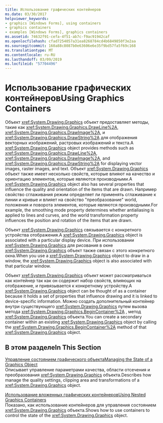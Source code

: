 ```yaml
---
title: Использование графических контейнеров
ms.date: 03/30/2017
helpviewer_keywords:
- graphics [Windows Forms], using containers
- graphics containers
- examples [Windows Forms], graphics containers
ms.assetid: 74632f91-cefa-4f51-ab7c-f9ac91942caf
ms.openlocfilehash: cfad7254057a31ea8268784cd4b6849850f3e2aa
ms.sourcegitcommit: 160a88c8087b0e63606e6e35f9bd57fa5f69c168
ms.translationtype: MT
ms.contentlocale: ru-RU
ms.lasthandoff: 03/09/2019
ms.locfileid: "57704496"
---
```

# <a name="using-graphics-containers"></a><span data-ttu-id="96312-102">Использование графических контейнеров</span><span class="sxs-lookup"><span data-stu-id="96312-102">Using Graphics Containers</span></span>
<span data-ttu-id="96312-103">Объект <xref:System.Drawing.Graphics> объект предоставляет методы, такие как <xref:System.Drawing.Graphics.DrawLine%2A>, <xref:System.Drawing.Graphics.DrawImage%2A>, и <xref:System.Drawing.Graphics.DrawString%2A> для отображения векторных изображений, растровых изображений и текста.</span><span class="sxs-lookup"><span data-stu-id="96312-103">A <xref:System.Drawing.Graphics> object provides methods such as <xref:System.Drawing.Graphics.DrawLine%2A>, <xref:System.Drawing.Graphics.DrawImage%2A>, and <xref:System.Drawing.Graphics.DrawString%2A> for displaying vector images, raster images, and text.</span></span> <span data-ttu-id="96312-104">Объект <xref:System.Drawing.Graphics> объект также имеет несколько свойств, которые влияют на качество и ориентацию элементов, которые являются производными.</span><span class="sxs-lookup"><span data-stu-id="96312-104">A <xref:System.Drawing.Graphics> object also has several properties that influence the quality and orientation of the items that are drawn.</span></span> <span data-ttu-id="96312-105">Например свойство сглаживания режим определяет ли применять сглаживание к линии и кривые и влияет на свойство "преобразование" world, положения и поворота элементов, которые являются производными.</span><span class="sxs-lookup"><span data-stu-id="96312-105">For example, the smoothing mode property determines whether antialiasing is applied to lines and curves, and the world transformation property influences the position and rotation of the items that are drawn.</span></span>  
  
 <span data-ttu-id="96312-106">Объект <xref:System.Drawing.Graphics> связывается с конкретного устройства отображения.</span><span class="sxs-lookup"><span data-stu-id="96312-106">A <xref:System.Drawing.Graphics> object is associated with a particular display device.</span></span> <span data-ttu-id="96312-107">При использовании <xref:System.Drawing.Graphics> для рисования в окне <xref:System.Drawing.Graphics> объект также связан с этого конкретного окна.</span><span class="sxs-lookup"><span data-stu-id="96312-107">When you use a <xref:System.Drawing.Graphics> object to draw in a window, the <xref:System.Drawing.Graphics> object is also associated with that particular window.</span></span>  
  
 <span data-ttu-id="96312-108">Объект <xref:System.Drawing.Graphics> объект может рассматриваться как контейнер так как он содержит набор свойств, влияющих на отображение, и привязывается к конкретному устройству.</span><span class="sxs-lookup"><span data-stu-id="96312-108">A <xref:System.Drawing.Graphics> object can be thought of as a container because it holds a set of properties that influence drawing and it is linked to device-specific information.</span></span> <span data-ttu-id="96312-109">Можно создать дополнительный контейнер внутри существующего <xref:System.Drawing.Graphics> путем вызова метода <xref:System.Drawing.Graphics.BeginContainer%2A> , метод <xref:System.Drawing.Graphics> объекта.</span><span class="sxs-lookup"><span data-stu-id="96312-109">You can create a secondary container within an existing <xref:System.Drawing.Graphics> object by calling the <xref:System.Drawing.Graphics.BeginContainer%2A> method of that <xref:System.Drawing.Graphics> object.</span></span>  
  
## <a name="in-this-section"></a><span data-ttu-id="96312-110">В этом разделе</span><span class="sxs-lookup"><span data-stu-id="96312-110">In This Section</span></span>  
 [<span data-ttu-id="96312-111">Управление состоянием графического объекта</span><span class="sxs-lookup"><span data-stu-id="96312-111">Managing the State of a Graphics Object</span></span>](managing-the-state-of-a-graphics-object.md)  
 <span data-ttu-id="96312-112">Описывает управление параметрами качества, области отсечения и преобразования <xref:System.Drawing.Graphics> объекта.</span><span class="sxs-lookup"><span data-stu-id="96312-112">Describes how manage the quality settings, clipping area and transformations of a <xref:System.Drawing.Graphics> object.</span></span>  
  
 [<span data-ttu-id="96312-113">Использование вложенных графических контейнеров</span><span class="sxs-lookup"><span data-stu-id="96312-113">Using Nested Graphics Containers</span></span>](using-nested-graphics-containers.md)  
 <span data-ttu-id="96312-114">Показано, как использование контейнеров для управления состоянием <xref:System.Drawing.Graphics> объекта.</span><span class="sxs-lookup"><span data-stu-id="96312-114">Shows how to use containers to control the state of the <xref:System.Drawing.Graphics> object.</span></span>
